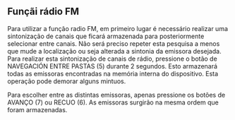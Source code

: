 ## Funçãi rádio FM

Para utilizar a função radio FM, em primeiro lugar é necessário realizar uma sintonização de canais que ficará armazenada para posteriormente selecionar entre canais. Não será preciso repeter esta pesquisa a menos que mude a localização ou seja alterada a sintonia da emissora desejada.  Para realizar esta sintonização de canais de rádio, pressione o botão de NAVEGACIÓN ENTRE PASTAS (5) durante 2 segundos. Esto armazenará todas as emissoras encontradas na memória interna do dispositivo.  Esta operação pode demorar alguns mintuos.

Para escolher entre as distintas emissoras, apenas pressione os botões de AVANÇO (7) ou RECUO (6). As emissoras surgirão na mesma ordem que foram armazenadas.
